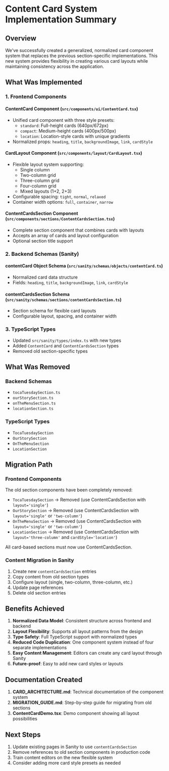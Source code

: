 # Content Card System Implementation Summary

## Overview

We've successfully created a generalized, normalized card component system that replaces the previous section-specific implementations. This new system provides flexibility in creating various card layouts while maintaining consistency across the application.

## What Was Implemented

### 1. Frontend Components

#### ContentCard Component (`src/components/ui/ContentCard.tsx`)

- Unified card component with three style presets:
  - `standard`: Full-height cards (640px/672px)
  - `compact`: Medium-height cards (400px/500px)
  - `location`: Location-style cards with unique gradients
- Normalized props: `heading`, `title`, `backgroundImage`, `link`, `cardStyle`

#### CardLayout Component (`src/components/layout/CardLayout.tsx`)

- Flexible layout system supporting:
  - Single column
  - Two-column grid
  - Three-column grid
  - Four-column grid
  - Mixed layouts (1+2, 2+3)
- Configurable spacing: `tight`, `normal`, `relaxed`
- Container width options: `full`, `container`, `narrow`

#### ContentCardsSection Component (`src/components/sections/ContentCardsSection.tsx`)

- Complete section component that combines cards with layouts
- Accepts an array of cards and layout configuration
- Optional section title support

### 2. Backend Schemas (Sanity)

#### contentCard Object Schema (`src/sanity/schemas/objects/contentCard.ts`)

- Normalized card data structure
- Fields: `heading`, `title`, `backgroundImage`, `link`, `cardStyle`

#### contentCardsSection Schema (`src/sanity/schemas/sections/contentCardsSection.ts`)

- Section schema for flexible card layouts
- Configurable layout, spacing, and container width

### 3. TypeScript Types

- Updated `src/sanity/types/index.ts` with new types
- Added `ContentCard` and `ContentCardsSection` types
- Removed old section-specific types

## What Was Removed

### Backend Schemas

- `tocaTuesdaySection.ts`
- `ourStorySection.ts`
- `onTheMenuSection.ts`
- `locationSection.ts`

### TypeScript Types

- `TocaTuesdaySection`
- `OurStorySection`
- `OnTheMenuSection`
- `LocationSection`

## Migration Path

### Frontend Components

The old section components have been completely removed:

- `TocaTuesdaySection` → Removed (use ContentCardsSection with `layout='single'`)
- `OurStorySection` → Removed (use ContentCardsSection with `layout='single'` or `'two-column'`)
- `OnTheMenuSection` → Removed (use ContentCardsSection with `layout='single'` or `'two-column'`)
- `LocationSection` → Removed (use ContentCardsSection with `layout='three-column'` and `cardStyle='location'`)

All card-based sections must now use ContentCardsSection.

### Content Migration in Sanity

1. Create new `contentCardsSection` entries
2. Copy content from old section types
3. Configure layout (single, two-column, three-column, etc.)
4. Update page references
5. Delete old section entries

## Benefits Achieved

1. **Normalized Data Model**: Consistent structure across frontend and backend
2. **Layout Flexibility**: Supports all layout patterns from the design
3. **Type Safety**: Full TypeScript support with normalized types
4. **Reduced Code Duplication**: One component system instead of four separate implementations
5. **Easy Content Management**: Editors can create any card layout through Sanity
6. **Future-proof**: Easy to add new card styles or layouts

## Documentation Created

1. **CARD_ARCHITECTURE.md**: Technical documentation of the component system
2. **MIGRATION_GUIDE.md**: Step-by-step guide for migrating from old sections
3. **ContentCardDemo.tsx**: Demo component showing all layout possibilities

## Next Steps

1. Update existing pages in Sanity to use `contentCardsSection`
2. Remove references to old section components in production code
3. Train content editors on the new flexible system
4. Consider adding more card style presets as needed
